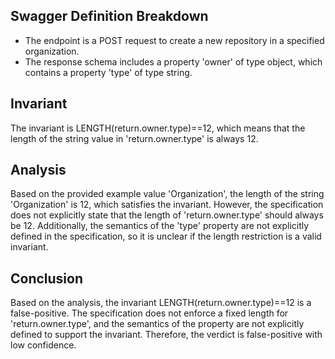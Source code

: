 ## Swagger Definition Breakdown
- The endpoint is a POST request to create a new repository in a specified organization.
- The response schema includes a property 'owner' of type object, which contains a property 'type' of type string.

## Invariant
The invariant is LENGTH(return.owner.type)==12, which means that the length of the string value in 'return.owner.type' is always 12.

## Analysis
Based on the provided example value 'Organization', the length of the string 'Organization' is 12, which satisfies the invariant. However, the specification does not explicitly state that the length of 'return.owner.type' should always be 12. Additionally, the semantics of the 'type' property are not explicitly defined in the specification, so it is unclear if the length restriction is a valid invariant.

## Conclusion
Based on the analysis, the invariant LENGTH(return.owner.type)==12 is a false-positive. The specification does not enforce a fixed length for 'return.owner.type', and the semantics of the property are not explicitly defined to support the invariant. Therefore, the verdict is false-positive with low confidence.
